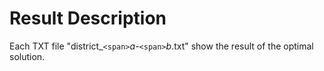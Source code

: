 # Result Description

Each TXT file "district_`<span>`$a$-`<span>`$b$.txt" show the result of the optimal solution.
